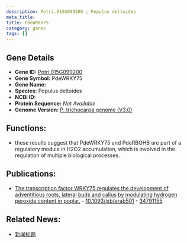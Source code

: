 ```yaml
---
description: Potri.015G099200 ; Populus deltoides
meta_title:
title: PdeWRKY75
category: genes
tags: []
---
```


## Gene Details
- **Gene ID:**	[Potri.015G099200](https://www.maizegdb.org/gene_center/gene/Potri.015G099200)
- **Gene Symbol:** PdeWRKY75
- **Gene Name:** 
- **Species:** Populus deltoides
- **NCBI ID:** [  ]()
- **Protein Sequence:** *Not Available*
- **Genome Version:** [P. trichocarpa genome (V3.0)]()

## Functions:
   - these results suggest that PdeWRKY75 and PdeRBOHB are part of a regulatory module in H2O2 accumulation, which is involved in the regulation of multiple biological processes.

## Publications:
   - [The transcription factor WRKY75 regulates the development of adventitious roots, lateral buds and callus by modulating hydrogen peroxide content in poplar.]( https://academic.oup.com/jxb/article/73/5/1483/6429295?login=false#335981129 ) - [10.1093/jxb/erab501]( https://academic.oup.com/jxb/article/73/5/1483/6429295?login=false#335981129 ) - [34791155](https://pubmed.ncbi.nlm.nih.gov/34791155/)

## Related News:
   - [新闻标题](https://mp.weixin.qq.com/s?__biz=Mzg3MDEwNDEyMg==&mid=2247521026&idx=7&sn=5d326edfc3d19e478194f497c07d034a&chksm=ce903e57f9e7b741c7beaafcae856da75fe5425f571cb579d9e45ea1f5916ae39e11171d06e0&scene=27#wechat_redirect)
